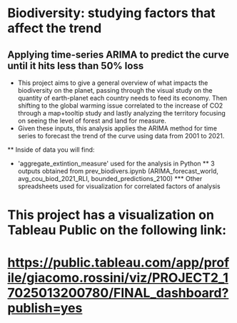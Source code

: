 # Biodiversity: studying factors that affect the trend

## Applying time-series ARIMA to predict the curve until it hits less than 50% loss

* This project aims to give a general overview of what impacts the biodiversity on the planet, passing through the visual study on the quantity of earth-planet each country needs to feed its economy. Then shifting to the global warming issue correlated to the increase of CO2 through a map+tooltip study and lastly analyzing the territory focusing on seeing the level of forest and land for measure.
* Given these inputs, this analysis applies the ARIMA method for time series to forecast the trend of the curve using data from 2001 to 2021.

** Inside of data you will find:
* 'aggregate_extintion_measure' used for the analysis in Python
** 3 outputs obtained from prev_biodivers.ipynb (ARIMA_forecast_world, avg_cou_biod_2021_RLI, bounded_predictions_2100) 
*** Other spreadsheets used for visualization for correlated factors of analysis

# This project has a visualization on Tableau Public on the following link:
# https://public.tableau.com/app/profile/giacomo.rossini/viz/PROJECT2_17025013200780/FINAL_dashboard?publish=yes
